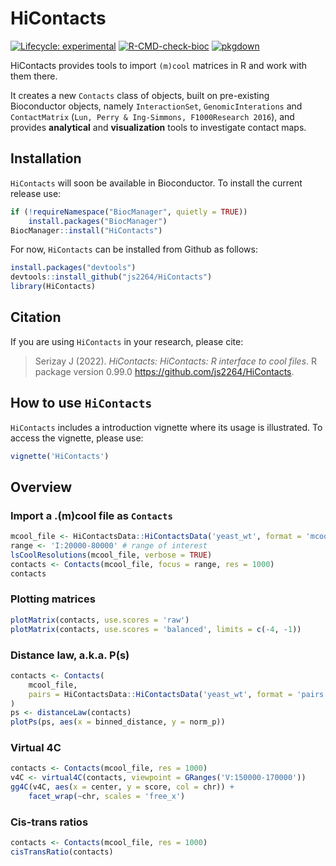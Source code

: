 # HiContacts

<!-- badges: start -->
[![Lifecycle: experimental](https://img.shields.io/badge/lifecycle-experimental-orange.svg)](https://lifecycle.r-lib.org/articles/stages.html#experimental)
[![R-CMD-check-bioc](https://github.com/js2264/HiContacts/actions/workflows/check-bioc.yml/badge.svg)](https://github.com/js2264/HiContacts/actions/workflows/check-bioc.yml)
[![pkgdown](https://github.com/js2264/HiContacts/workflows/pkgdown/badge.svg)](https://github.com/js2264/HiContacts/actions)
<!-- badges: end -->

HiContacts provides tools to import `(m)cool` matrices in R and work with them there. 

It creates a new `Contacts` class of objects, built on pre-existing Bioconductor objects, namely `InteractionSet`, `GenomicInterations` and `ContactMatrix` (`Lun, Perry & Ing-Simmons, F1000Research 2016`), and provides **analytical** and **visualization** tools to investigate contact maps. 

## Installation

`HiContacts` will soon be available in Bioconductor. 
To install the current release use:

```r
if (!requireNamespace("BiocManager", quietly = TRUE))
    install.packages("BiocManager")
BiocManager::install("HiContacts")
```

For now, `HiContacts` can be installed from Github as follows:

```r
install.packages("devtools")
devtools::install_github("js2264/HiContacts")
library(HiContacts)
```

## Citation

If you are using `HiContacts` in your research, please cite: 

> Serizay J (2022). _HiContacts: HiContacts: R interface to cool files_.
> R package version 0.99.0
> <https://github.com/js2264/HiContacts>.

## How to use `HiContacts`

`HiContacts` includes a introduction vignette where its usage is 
illustrated. To access the vignette, please use:

```r
vignette('HiContacts')
```

## Overview

### Import a .(m)cool file as `Contacts`

```r
mcool_file <- HiContactsData::HiContactsData('yeast_wt', format = 'mcool')
range <- 'I:20000-80000' # range of interest
lsCoolResolutions(mcool_file, verbose = TRUE)
contacts <- Contacts(mcool_file, focus = range, res = 1000)
contacts
```

### Plotting matrices 

```r
plotMatrix(contacts, use.scores = 'raw')
plotMatrix(contacts, use.scores = 'balanced', limits = c(-4, -1))
```

### Distance law, a.k.a. P(s)

```r
contacts <- Contacts(
    mcool_file, 
    pairs = HiContactsData::HiContactsData('yeast_wt', format = 'pairs')
)
ps <- distanceLaw(contacts)
plotPs(ps, aes(x = binned_distance, y = norm_p))
```

### Virtual 4C

```r
contacts <- Contacts(mcool_file, res = 1000)
v4C <- virtual4C(contacts, viewpoint = GRanges('V:150000-170000'))
gg4C(v4C, aes(x = center, y = score, col = chr)) + 
    facet_wrap(~chr, scales = 'free_x')
```

### Cis-trans ratios

```r
contacts <- Contacts(mcool_file, res = 1000)
cisTransRatio(contacts)
```
